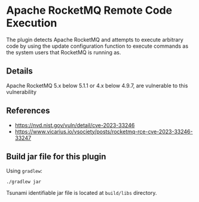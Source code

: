 # Apache RocketMQ Remote Code Execution

The plugin detects Apache RocketMQ and attempts to execute arbitrary code
by using the update configuration function to execute commands as the system
users that RocketMQ is running as.

## Details

Apache RocketMQ 5.x below 5.1.1 or 4.x below 4.9.7, are vulnerable to this vulnerability

## References

- https://nvd.nist.gov/vuln/detail/cve-2023-33246
- https://www.vicarius.io/vsociety/posts/rocketmq-rce-cve-2023-33246-33247

## Build jar file for this plugin

Using `gradlew`:

```shell
./gradlew jar
```

Tsunami identifiable jar file is located at `build/libs` directory.
